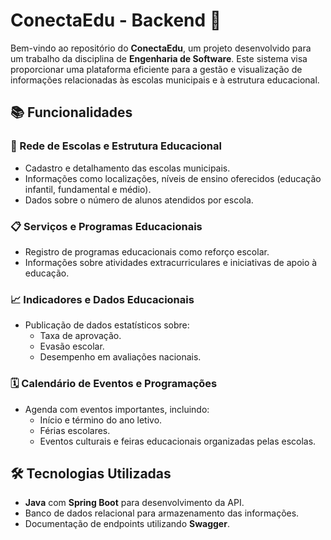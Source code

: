 # ConectaEdu - Backend 🚀  

Bem-vindo ao repositório do **ConectaEdu**, um projeto desenvolvido para um trabalho da disciplina de **Engenharia de Software**. Este sistema visa proporcionar uma plataforma eficiente para a gestão e visualização de informações relacionadas às escolas municipais e à estrutura educacional.  

## 📚 Funcionalidades  

### 🏫 Rede de Escolas e Estrutura Educacional  
- Cadastro e detalhamento das escolas municipais.  
- Informações como localizações, níveis de ensino oferecidos (educação infantil, fundamental e médio).  
- Dados sobre o número de alunos atendidos por escola.  

### 📋 Serviços e Programas Educacionais  
- Registro de programas educacionais como reforço escolar.  
- Informações sobre atividades extracurriculares e iniciativas de apoio à educação.  

### 📈 Indicadores e Dados Educacionais  
- Publicação de dados estatísticos sobre:  
  - Taxa de aprovação.  
  - Evasão escolar.  
  - Desempenho em avaliações nacionais.  

### 🗓️ Calendário de Eventos e Programações  
- Agenda com eventos importantes, incluindo:  
  - Início e término do ano letivo.  
  - Férias escolares.  
  - Eventos culturais e feiras educacionais organizadas pelas escolas.   

## 🛠️ Tecnologias Utilizadas  
- **Java** com **Spring Boot** para desenvolvimento da API.  
- Banco de dados relacional para armazenamento das informações.  
- Documentação de endpoints utilizando **Swagger**.  

